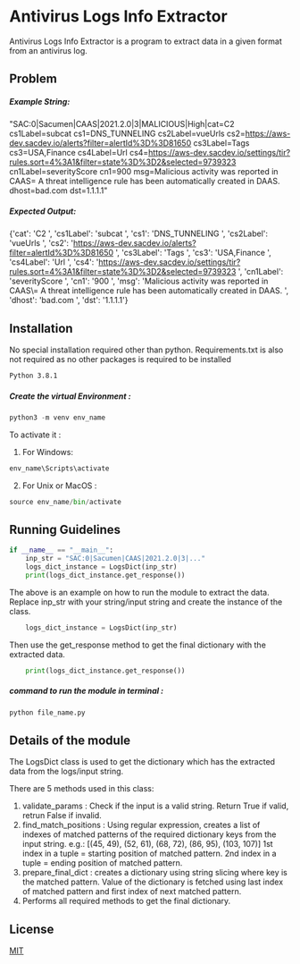 # Antivirus Logs Info Extractor

Antivirus Logs Info Extractor is a program to extract data in a given format from an antivirus log.

## Problem

##### Example String:

"SAC:0|Sacumen|CAAS|2021.2.0|3|MALICIOUS|High|cat=C2
cs1Label=subcat cs1=DNS_TUNNELING cs2Label=vueUrls 
cs2=https://aws-dev.sacdev.io/alerts?filter=alertId%3D%3D81650 
cs3Label=Tags cs3=USA,Finance cs4Label=Url 
cs4=https://aws-dev.sacdev.io/settings/tir?rules.sort=4%3A1&filter=state%3D%3D2&selected=9739323 
cn1Label=severityScore cn1=900 msg=Malicious activity was reported in CAAS\= A threat intelligence rule 
has been automatically created in DAAS. dhost=bad.com dst=1.1.1.1"

##### Expected Output:

{'cat': 'C2 ', 'cs1Label': 'subcat ', 'cs1': 'DNS_TUNNELING ', 'cs2Label': 'vueUrls ', 'cs2': 'https://aws-dev.sacdev.io/alerts?filter=alertId%3D%3D81650 ', 'cs3Label': 'Tags ', 'cs3': 'USA,Finance ', 'cs4Label': 'Url ', 'cs4': 'https://aws-dev.sacdev.io/settings/tir?rules.sort=4%3A1&filter=state%3D%3D2&selected=9739323 ', 'cn1Label': 'severityScore ', 'cn1': '900 ', 'msg': 'Malicious activity was reported in CAAS\\= A threat intelligence rule has been automatically created in DAAS. ', 'dhost': 'bad.com ', 'dst': '1.1.1.1'}


## Installation

No special installation required other than python. Requirements.txt is also not required as no other packages is required to be installed

```bash
Python 3.8.1
```
##### Create the virtual Environment :
```python
python3 -m venv env_name
```
To activate it :
1. For Windows:
```python
env_name\Scripts\activate
```
2. For Unix or MacOS :
```python
source env_name/bin/activate
```

## Running Guidelines

```python
if __name__ == "__main__":
    inp_str = "SAC:0|Sacumen|CAAS|2021.2.0|3|..."
    logs_dict_instance = LogsDict(inp_str)
    print(logs_dict_instance.get_response())
```

The above is an example on how to run the module to extract the data. Replace inp_str with your string/input string and create the instance of the class.
```python
    logs_dict_instance = LogsDict(inp_str)
```

Then use the get_response method to get the final dictionary with the extracted data.

```python
    print(logs_dict_instance.get_response())
```

##### command to run the module in terminal : 
```bash
python file_name.py
```

## Details of the module

The LogsDict class is used to get the dictionary which has the extracted data from the logs/input string.

There are 5 methods used in this class:

1. validate_params : Check if the input is a valid string. Return True if valid, retrun False if invalid.
2. find_match_positions : Using regular expression, creates a list of indexes of matched patterns of the required dictionary keys from the input string.
e.g.: [(45, 49), (52, 61), (68, 72), (86, 95), (103, 107)]
1st index in a tuple = starting position of matched pattern.
2nd index in a tuple = ending position of matched pattern.
3. prepare_final_dict : creates a dictionary using string slicing where key is the matched pattern. Value of the dictionary is fetched using last index of matched pattern and first index of next matched pattern.
4. Performs all required methods to get the final dictionary.


## License
[MIT](https://choosealicense.com/licenses/mit/)